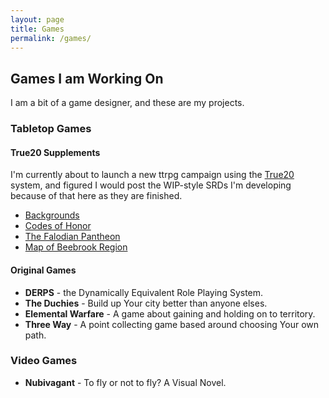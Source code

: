 ```yaml
---
layout: page
title: Games
permalink: /games/
---
```


## Games I am Working On

I am a bit of a game designer, and these are my projects.

### Tabletop Games

#### True20 Supplements

I\'m currently about to launch a new ttrpg campaign using the
[True20][1] system, and figured I would post the WIP-style SRDs I\'m
developing because of that here as they are finished.

* [Backgrounds](falode-bgs.html)
* [Codes of Honor](falode-cod.html)
* [The Falodian Pantheon](falode-god.html)
* [Map of Beebrook Region][2]

#### Original Games

* **DERPS** - the Dynamically Equivalent Role Playing System.
* **The Duchies** - Build up Your city better than anyone elses.
* **Elemental Warfare** - A game about gaining and holding on to
  territory.
* **Three Way** - A point collecting game based around choosing Your own
  path.

### Video Games

* **Nubivagant** - To fly or not to fly? A Visual Novel.



[1]: http://true20.com/
[2]: https://s3.amazonaws.com/cdr255/beebrook-area-pregame.png
